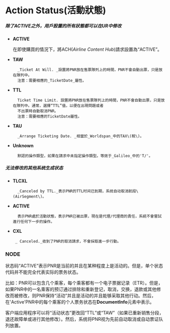 # Action Status\(活動狀態\)

##### 除了ACTIVE之外，用戶設置的所有狀態都可以在UR中修改

* **ACTIVE**

  在即使購買的情況下，將ACH\(_Airline Content Hub_\)請求設置為“ACTIVE”。

* **TAW**

  ```
    _Ticket At Will. _設置將PNR放在售票隊列上的時間，PNR不會自動出票，只是放在隊列中。
    注意：需要相應的_TicketDate_屬性。
  ```

* **TTL**

  ```
    Ticket Time Limit. 設置將PNR放在售票隊列上的時間，PNR不會自動出票，只是放在隊列中。通常，選擇“TTL”值，以便在出現問題或者
    不出票時自動取消PNR。
    注意：需要相應的TicketDate屬性。
  ```

* **TAU**

  ```
    _Arrange Ticketing Date. _相當於_Worldspan_中的TAX\(稅\)。
  ```

* **Unknown**

  ```
    默認的操作類型，如果在請求中未指定操作類型。等效于_Galileo_中的'T/'。
  ```

##### 无法修改的其他系统生成状态

* **TLCXL**

  ```
    _Canceled by TTL._表示PNR的TTL时间已到期，系统自动取消航段\(AirSegment\)。
  ```

* **ACTIVE**

  ```
    表示PNR處於活動狀態，表示PNR已被出票，現在是代理/代理商的責任，系統不會嘗試進行任何下一步的操作。
  ```

* **CXL**

  ```
   _ Canceled._收到了PNR的取消請求，不會採取進一步行動。
  ```

### NODE

状态码“ACTIVE”表示PNR是当前的并且在某种程度上是活动的。但是，单个状态代码并不能完全代表实际的票务状态。

比如：PNR可以包含几个乘客，每个乘客都有一个电子票据记录（ETR）。但是，如果PNR中的一名乘客的预订通过排除和重新登记，取消，交换，退款或其他修改而被修改，则PNR保持“活动”并且是活动的并且能够采取其他行动。然后，在'Active'PNR中的每个乘客的个人票务状态在**DocumentInfo**元素中表示。

客户端应用程序可以将“活动状态”更改回“TTL”或“TAW”（如果已重新销售分段，退还故障单或进行其他修改）。然后，系统将PNR视为先前自动取消或自动票证队列放置。

